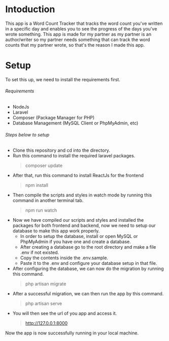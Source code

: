 # Intoduction

This app is a Word Count Tracker that tracks the word count you've written in a specific day and enables you to see the progress of the days you've wrote something. This app is made for my partner as my partner is an author/writer so my partner needs something that can track the word counts that my partner wrote, so that's the reason I made this app.

# Setup

To set this up, we need to install the requirements first.

###### Requirements
- NodeJs
- Laravel
- Composer (Package Manager for PHP)
- Database Management (MySQL Client or PhpMyAdmin, etc)

###### Steps below to setup
- Clone this repository and cd into the directory.
- Run this command to install the required laravel packages.
  > composer update
- After that, run this command to install ReactJs for the frontend
  > npm install
- Then compile the scripts and styles in watch mode by running this command in another terminal tab.
  > npm run watch
- Now we have compiled our scripts and styles and installed the packages for both frontend and backend, now we need to setup our database to make this app work properly.
  - In order to setup the database, install or open MySQL or PhpMyAdmin if you have one and create a database.
  - After creating a database go to the root directory and make a file .env if not existed.
  - Copy the contents inside the .env.sample.
  - Paste it to the .env and configure your database setup in that file.
- After configuring the database, we can now do the migration by running this command.
  > php artisan migrate
- After a successful migration, we can then run the app by this command.
  > php artisan serve
- You will then see the url of you app and access it.
  > http://127.0.0.1:8000

Now the app is now successfully running in your local machine.